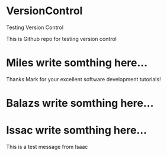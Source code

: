 # VersionControl
Testing Version Control

This is Github repo for testing version control

# Miles write somthing here...
Thanks Mark for your excellent software development tutorials! 

# Balazs write somthing here...



# Issac write somthing here...
This is a test message from Isaac